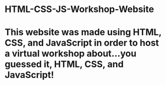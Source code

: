 # HTML-CSS-JS-Workshop-Website
# This website was made using HTML, CSS, and JavaScript in order to host a virtual workshop about...you guessed it, HTML, CSS, and JavaScript!

